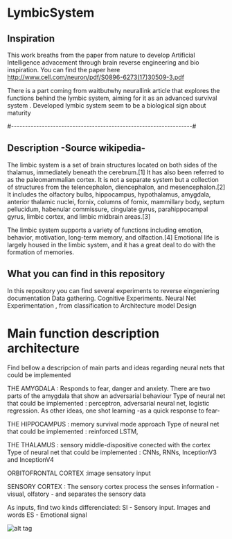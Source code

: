 # LymbicSystem
## Inspiration
This work breaths from the paper from nature to develop Artificial Intelligence advacement through brain reverse engineering and bio inspiration. You can find the paper here 
http://www.cell.com/neuron/pdf/S0896-6273(17)30509-3.pdf

There is a part coming from waitbutwhy neurallink article that explores the functions behind the lymbic system, aiming for it as an advanced survival system . Developed lymbic system seem to be a biological sign about maturity 

#-----------------------------------------------------------------#
## Description -Source wikipedia-
The limbic system is a set of brain structures located on both sides of the thalamus, immediately beneath the cerebrum.[1] It has also been referred to as the paleomammalian cortex. It is not a separate system but a collection of structures from the telencephalon, diencephalon, and mesencephalon.[2] It includes the olfactory bulbs, hippocampus, hypothalamus, amygdala, anterior thalamic nuclei, fornix, columns of fornix, mammillary body, septum pellucidum, habenular commissure, cingulate gyrus, parahippocampal gyrus, limbic cortex, and limbic midbrain areas.[3]

The limbic system supports a variety of functions including emotion, behavior, motivation, long-term memory, and olfaction.[4] Emotional life is largely housed in the limbic system, and it has a great deal to do with the formation of memories.

## What you can find in this repository 
In this repository you can find several experiments to reverse eingeniering documentation
Data gathering. Cognitive Experiments.  Neural Net Experimentation , from classification to Architecture model Design

# Main function description architecture 

Find bellow a descripcion of main parts and ideas regarding neural nets that could be implemented

THE AMYGDALA : Responds to fear, danger and anxiety. There are two parts of the amygdala that show an adversarial behaviour
Type of neural net that could be implemented : perceptron, adversarial neural net, logistic regression.
As other ideas, one shot learning -as a quick response to fear- 

THE HIPPOCAMPUS : memory survival mode approach 
Type of neural net that could be implemented : reinforced LSTM,

THE THALAMUS : sensory middle-dispositive conected with the cortex
Type of neural net that could be implemented : CNNs, RNNs, InceptionV3 and InceptionV4

ORBITOFRONTAL CORTEX :image sensatory input 

SENSORY CORTEX : The sensory cortex process the senses information - visual, olfatory - and separates the sensory data 

As inputs, find two kinds differenciated:
SI - Sensory input. Images and words
ES - Emotional signal 


![alt tag](https://github.com/SoyGema/Limbic-System/blob/master/BRAIN_ANIMATION.gif)
